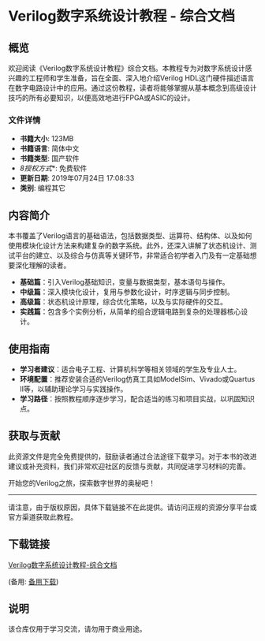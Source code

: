 # Verilog数字系统设计教程 - 综合文档

## 概览

欢迎阅读《Verilog数字系统设计教程》综合文档。本教程专为对数字系统设计感兴趣的工程师和学生准备，旨在全面、深入地介绍Verilog HDL这门硬件描述语言在数字电路设计中的应用。通过这份教程，读者将能够掌握从基本概念到高级设计技巧的所有必要知识，以便高效地进行FPGA或ASIC的设计。

### 文件详情

- **书籍大小**: 123MB
- **书籍语言**: 简体中文
- **书籍类型**: 国产软件
- *8授权方式**: 免费软件
- **更新日期**: 2019年07月24日 17:08:33
- **类别**: 编程其它

## 内容简介

本书覆盖了Verilog语言的基础语法，包括数据类型、运算符、结构体、以及如何使用模块化设计方法来构建复杂的数字系统。此外，还深入讲解了状态机设计、测试平台的建立、以及综合与仿真等关键环节，非常适合初学者入门及有一定基础想要深化理解的读者。

- **基础篇**：引入Verilog基础知识，变量与数据类型，基本语句与操作。
- **中级篇**：深入模块化设计，复用与参数化设计，时序逻辑与同步控制。
- **高级篇**：状态机设计原理，综合优化策略，以及与实际硬件的交互。
- **实践篇**：包含多个实例分析，从简单的组合逻辑电路到复杂的处理器核心设计。

## 使用指南

- **学习者建议**：适合电子工程、计算机科学等相关领域的学生及专业人士。
- **环境配置**：推荐安装合适的Verilog仿真工具如ModelSim、Vivado或Quartus II等，以辅助理论学习与实践操作。
- **学习路径**：按照教程顺序逐步学习，配合适当的练习和项目实战，以巩固知识点。

## 获取与贡献

此资源文件是完全免费提供的，鼓励读者通过合法途径下载学习。对于本书的改进建议或补充资料，我们非常欢迎社区的反馈与贡献，共同促进学习材料的完善。

开始您的Verilog之旅，探索数字世界的奥秘吧！

---

请注意，由于版权原因，具体下载链接不在此提供。请访问正规的资源分享平台或官方渠道获取此教程。

## 下载链接
[Verilog数字系统设计教程-综合文档](https://pan.quark.cn/s/ac6a3f5abe2c) 

(备用: [备用下载](https://pan.baidu.com/s/1MkHRT9q0FStAU-qswtYj_A?pwd=1234))

## 说明

该仓库仅用于学习交流，请勿用于商业用途。
